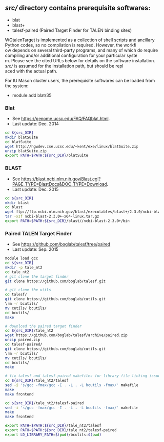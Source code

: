 ## *src/* directory contains prerequisite softwares:
- blat
- blast+
- talesf-paired (Paired Target Finder for TALEN binding sites)

WGtalenTarget is implemented as a collection of shell scripts and ancillary Python codes, so no compilation is required. However, the workfl\
ow depends on several third-party programs, and many of which do require compiling and/or additional configuration for your particular syste\
m. Please see the cited URLs below for details on the software installation. *src/* is assumed for the installation path, but should be repl\
aced with the actual path.

For IU Mason cluster users, the prerequisite softwares can be loaded from the system:
- module add blat/35

### Blat
* See https://genome.ucsc.edu/FAQ/FAQblat.html.
* Last update: Dec. 2014
```bash
cd ${src_DIR}
mkdir blatSuite
cd blatSuite
wget http://hgwdev.cse.ucsc.edu/~kent/exe/linux/blatSuite.zip
unzip blatSuite.zip
export PATH=$PATH:${src_DIR}/blatSuite
```

### BLAST
* See https://blast.ncbi.nlm.nih.gov/Blast.cgi?PAGE_TYPE=BlastDocs&DOC_TYPE=Download.
* Last update: Dec. 2015
```bash
cd ${src_DIR}
mkdir blast
cd blast
wget ftp://ftp.ncbi.nlm.nih.gov/blast/executables/blast+/2.3.0/ncbi-blast-2.3.0+-x64-linux.tar.gz
tar -xzf ncbi-blast-2.3.0+-x64-linux.tar.gz
export PATH=$PATH:${src_DIR}/blast//ncbi-blast-2.3.0+/bin
```

### Paired TALEN Target Finder
* See https://github.com/boglab/talesf/tree/paired
* Last update: Sep. 2015
```bash
module load gcc
cd ${src_DIR}
mkdir -p tale_nt2
cd tale_nt2
# git clone the target finder
git clone https://github.com/boglab/talesf.git

# git clone the utils
cd talesf/
git clone https://github.com/boglab/cutils.git
\rm -r bcutils/
mv cutils/ bcutils/
cd bcutils/
make

# download the paired target finder
cd ${src_DIR}/tale_nt2
wget https://github.com/boglab/talesf/archive/paired.zip
unzip paired.zip
cd talesf-paired/
git clone https://github.com/boglab/cutils.git
\rm -r bcutils/
mv cutils/ bcutils/
cd bcutils/
make

# fix talesf and talesf-paired makefiles for library file linking issues
cd ${src_DIR}/tale_nt2/talesf
sed -i 's/gcc -fmax/gcc -I . -L . -L bcutils -fmax/' makefile
make
make frontend

cd ${src_DIR}/tale_nt2/talesf-paired
sed -i 's/gcc -fmax/gcc -I . -L . -L bcutils -fmax/' makefile
make
make frontend

export PATH=$PATH:${src_DIR}/tale_nt2/talesf
export PATH=$PATH:${src_DIR}/tale_nt2/talesf-paired
export LD_LIBRARY_PATH=$(pwd)/bcutils:$(pwd)
```
